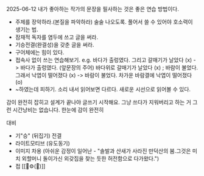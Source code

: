 2025-06-12
내가 좋아하는 작가의 문장을 필사하는 것은 좋은 연습 방법이다. 
- 주제를 장악하라.(본질을 파악하라) 술술 나오도록. 풀어서 쓸 수 있어야 호소력이 생기는 법. 
- 잠재적 독자를 염두에 쓰고 글을 써라. 
- 기승전결(완결성)을 갖춘 글을 써라. 
- 구어체에는 힘이 있다. 
- 접속사 없이 쓰는 연습해보기. e.g. 바다가 출렁였다. 그리고 갈매기가 날았다 (x) -> 바다가 출렁였다. (앞문장의 주어) 바다위로 갈매기가 날았다 (x) ; 바람이 불었다. 그래서 낙엽이 떨어졌다 (x) -> 바람이 불었다. 차가운 바람결에 낙엽이 떨어졌다 (o)
- ~하였는데 피하기. 소리 내서 읽어보면 다르다. 새로운 시선으로 읽어볼 수 있다.

감이 완전히 잡히고 설계가 끝나야 글쓰기 시작해요. 그냥 쓰다가 지워버리고 하는 거 그런 시간낭비는 없습니다.
한눈에 감이 완전히 

대비

- 기"승" (뒤집기) 전결
- 라이트모티브 (유도동기)
- 이미지 차용 (아쉬운 감정이 일어난 - "솔발과 산새가 사라진 만덕산의 붐.그것은 미치 외할머니 돌이가신 외갖집을 찾는 둣한 허전함으로 다가왔다.")
- 접
[[🧬⚙️(📝)]]
